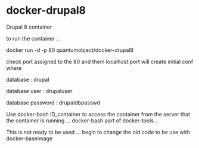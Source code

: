 docker-drupal8
==============

Drupal 8 container 

to run the container ...

docker run -d -p 80 quantumobject/docker-drupal8

check port assigned to the 80 and them localhost:port will create initial conf where

database : drupal

database user : drupaluser

database password : drupaldbpasswd

Use docker-bash ID_container to access the container from the server that the container is running ...   docker-bash part of docker-tools  ..

This is not ready to be used ... begin to change the old code to be use with docker-baseimage
